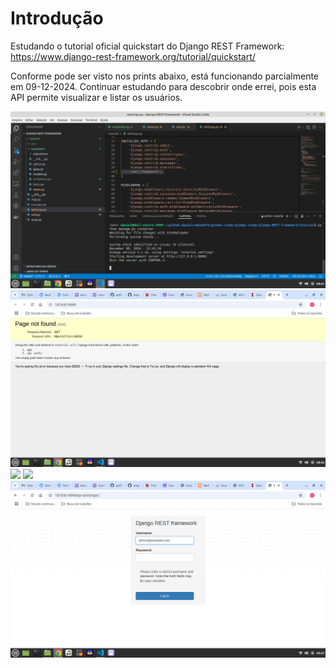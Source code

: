 # Introdução

Estudando o tutorial oficial quickstart do Django REST Framework:
https://www.django-rest-framework.org/tutorial/quickstart/

Conforme pode ser visto nos prints abaixo, está funcionando parcialmente em 09-12-2024.
Continuar estudando para descobrir onde errei, pois esta API permite visualizar e listar os usuários. 

<img src="study_images/Executando o tutorial quickstart do Django REST Framework - 1 de 5.png">
<img src="study_images/Executando o tutorial quickstart do Django REST Framework - 2 de 5.png">
<img src="study_images/Executando o tutorial quickstart do Django REST Framework - 3 de 5.png">
<img src="study_images/Executando o tutorial quickstart do Django REST Framework - 4 de 5.png">
<img src="study_images/Executando o tutorial quickstart do Django REST Framework - 5 de 5.png">

